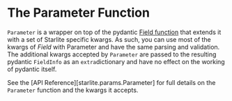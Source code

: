 # The Parameter Function

`Parameter` is a wrapper on top of the
pydantic [Field function](https://pydantic-docs.helpmanual.io/usage/schema/#field-customization) that extends it with a
set of Starlite specific kwargs. As such, you can use most of the kwargs of _Field_ with Parameter and have the same
parsing and validation. The additional kwargs accepted by `Parameter` are passed to the resulting pydantic `FieldInfo`
as an `extra`dictionary and have no effect on the working of pydantic itself.

See the [API Reference][starlite.params.Parameter] for full details on the `Parameter` function and the kwargs it accepts.
